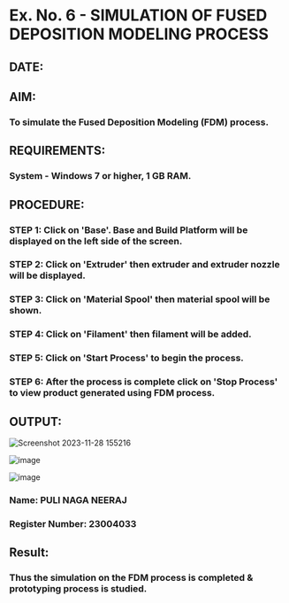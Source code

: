 # Ex. No. 6 - SIMULATION OF FUSED DEPOSITION MODELING PROCESS

## DATE: 
## AIM:
### To simulate the Fused Deposition Modeling (FDM) process.

## REQUIREMENTS:
### System - Windows 7 or higher, 1 GB RAM.

## PROCEDURE:
### STEP 1: Click on 'Base'. Base and Build Platform will be displayed on the left side of the screen.
### STEP 2: Click on 'Extruder' then extruder and extruder nozzle will be displayed.
### STEP 3: Click on 'Material Spool' then material spool will be shown.
### STEP 4: Click on 'Filament' then filament will be added.
### STEP 5: Click on 'Start Process' to begin the process.
### STEP 6: After the process is complete click on 'Stop Process' to view product generated using FDM process.

## OUTPUT:
![Screenshot 2023-11-28 155216](https://github.com/PuliNagaNeeraj/Ex.-No---6.-SIMULATION-OF-FUSED-DEPOSITION-MODELING-PROCESS/assets/138849173/c315f04e-64de-4ee8-ae61-59425f391b67)

![image](https://github.com/PuliNagaNeeraj/Ex.-No---6.-SIMULATION-OF-FUSED-DEPOSITION-MODELING-PROCESS/assets/138849173/08cdca63-6107-475f-bd4a-b3beac01a4a1)

![image](https://github.com/PuliNagaNeeraj/Ex.-No---6.-SIMULATION-OF-FUSED-DEPOSITION-MODELING-PROCESS/assets/138849173/8368f276-3932-48dd-af36-e85031150e2a)

### Name: PULI NAGA NEERAJ
### Register Number: 23004033

## Result:
### Thus the simulation on the FDM process is completed & prototyping process is studied.
